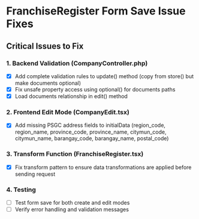 # FranchiseRegister Form Save Issue Fixes

## Critical Issues to Fix

### 1. Backend Validation (CompanyController.php)
- [x] Add complete validation rules to update() method (copy from store() but make documents optional)
- [x] Fix unsafe property access using optional() for documents paths
- [x] Load documents relationship in edit() method

### 2. Frontend Edit Mode (CompanyEdit.tsx)
- [x] Add missing PSGC address fields to initialData (region_code, region_name, province_code, province_name, citymun_code, citymun_name, barangay_code, barangay_name, postal_code)

### 3. Transform Function (FranchiseRegister.tsx)
- [x] Fix transform pattern to ensure data transformations are applied before sending request

### 4. Testing
- [ ] Test form save for both create and edit modes
- [ ] Verify error handling and validation messages

